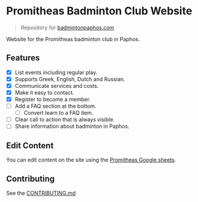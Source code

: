 # Promitheas Badminton Club Website

> Repository for [badmintonpaphos.com][website]

Website for the Promitheas badminton club in Paphos.

## Features

- [x] List events including regular play.
- [x] Supports Greek, English, Dutch and Russian.
- [x] Communicate services and costs.
- [x] Make it easy to contact.
- [x] Register to become a member.
- [ ] Add a FAQ section at the bottom.
  - [ ] Convert learn to a FAQ item.
- [ ] Clear call to action that is always visible.
- [ ] Share information about badminton in Paphos.

## Edit Content

You can edit content on the site using the [Promitheas Google
sheets][spreadsheet].

## Contributing

See the [CONTRIBUTING.md][contributing]

[contributing]:./CONTRIBUTING.md
[spreadsheet]:https://docs.google.com/spreadsheets/d/1cqdZfqpBg20zd027ZhYXhNfVCKPRyB4t-4BWx6-gJyw/edit?usp=sharing
[website]:https://badmintonpaphos.com
